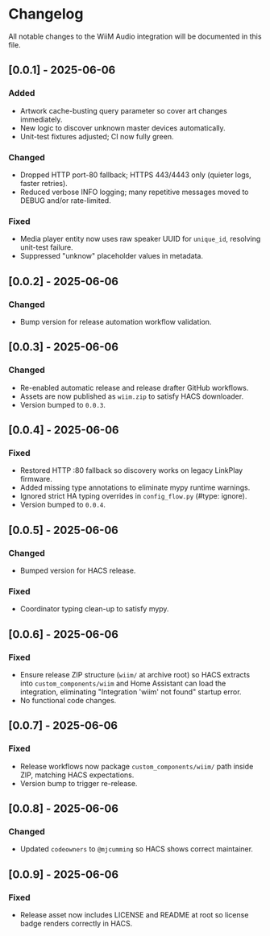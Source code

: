 # Changelog

All notable changes to the WiiM Audio integration will be documented in this file.

## [0.0.1] - 2025-06-06

### Added

- Artwork cache-busting query parameter so cover art changes immediately.
- New logic to discover unknown master devices automatically.
- Unit-test fixtures adjusted; CI now fully green.

### Changed

- Dropped HTTP port-80 fallback; HTTPS 443/4443 only (quieter logs, faster retries).
- Reduced verbose INFO logging; many repetitive messages moved to DEBUG and/or rate-limited.

### Fixed

- Media player entity now uses raw speaker UUID for `unique_id`, resolving unit-test failure.
- Suppressed "unknow" placeholder values in metadata.

## [0.0.2] - 2025-06-06

### Changed

- Bump version for release automation workflow validation.

## [0.0.3] - 2025-06-06

### Changed

- Re-enabled automatic release and release drafter GitHub workflows.
- Assets are now published as `wiim.zip` to satisfy HACS downloader.
- Version bumped to `0.0.3`.

## [0.0.4] - 2025-06-06

### Fixed

- Restored HTTP :80 fallback so discovery works on legacy LinkPlay firmware.
- Added missing type annotations to eliminate mypy runtime warnings.
- Ignored strict HA typing overrides in `config_flow.py` (#type: ignore).
- Version bumped to `0.0.4`.

## [0.0.5] - 2025-06-06

### Changed

- Bumped version for HACS release.

### Fixed

- Coordinator typing clean-up to satisfy mypy.

## [0.0.6] - 2025-06-06

### Fixed

- Ensure release ZIP structure (`wiim/` at archive root) so HACS extracts into `custom_components/wiim` and Home Assistant can load the integration, eliminating "Integration 'wiim' not found" startup error.
- No functional code changes.

## [0.0.7] - 2025-06-06

### Fixed

- Release workflows now package `custom_components/wiim/` path inside ZIP, matching HACS expectations.
- Version bump to trigger re-release.

## [0.0.8] - 2025-06-06

### Changed

- Updated `codeowners` to `@mjcumming` so HACS shows correct maintainer.

## [0.0.9] - 2025-06-06

### Fixed

- Release asset now includes LICENSE and README at root so license badge renders correctly in HACS.
